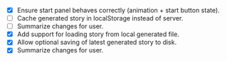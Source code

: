 - [x] Ensure start panel behaves correctly (animation + start button state).
- [ ] Cache generated story in localStorage instead of server.
- [ ] Summarize changes for user.
- [x] Add support for loading story from local generated file.
- [x] Allow optional saving of latest generated story to disk.
- [x] Summarize changes for user.
